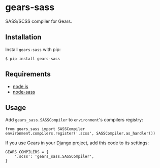 gears-sass
==================

SASS/SCSS compiler for Gears. 

Installation
------------

Install `gears-sass` with pip:

    $ pip install gears-sass


Requirements
------------

- [node.js](http://nodejs.org)
- [node-sass](https://github.com/andrew/node-sass)


Usage
-----

Add `gears_sass.SASSCompiler` to `environment`'s compilers registry:

    from gears_sass import SASSCompiler
    environment.compilers.register('.scss', SASSCompiler.as_handler())

If you use Gears in your Django project, add this code to its settings:

    GEARS_COMPILERS = {
        '.scss': 'gears_sass.SASSCompiler',
    }
